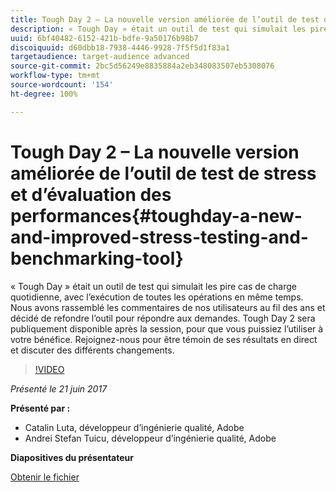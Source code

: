 ```yaml
---
title: Tough Day 2 – La nouvelle version améliorée de l’outil de test de stress et d’évaluation des performances
description: « Tough Day » était un outil de test qui simulait les pire cas de charge quotidienne, avec l’exécution de toutes les opérations en même temps. Nous avons rassemblé les commentaires de nos utilisateurs au fil des ans et décidé de refondre l’outil pour répondre aux demandes.
uuid: 6bf40482-6152-421b-bdfe-9a50176b98b7
discoiquuid: d60dbb18-7938-4446-9928-7f5f5d1f83a1
targetaudience: target-audience advanced
source-git-commit: 2bc5d56249e8835884a2eb348083507eb5308076
workflow-type: tm+mt
source-wordcount: '154'
ht-degree: 100%

---
```



# Tough Day 2 – La nouvelle version améliorée de l’outil de test de stress et d’évaluation des performances{#toughday-a-new-and-improved-stress-testing-and-benchmarking-tool}

« Tough Day » était un outil de test qui simulait les pire cas de charge quotidienne, avec l’exécution de toutes les opérations en même temps. Nous avons rassemblé les commentaires de nos utilisateurs au fil des ans et décidé de refondre l’outil pour répondre aux demandes. Tough Day 2 sera publiquement disponible après la session, pour que vous puissiez l’utiliser à votre bénéfice. Rejoignez-nous pour être témoin de ses résultats en direct et discuter des différents changements.

>[!VIDEO](https://video.tv.adobe.com/v/18935/?quality=9)

*Présenté le 21 juin 2017*

**Présenté par :**

* Catalin Luta, développeur d’ingénierie qualité, Adobe
* Andrei Stefan Tuicu, développeur d’ingénierie qualité, Adobe

**Diapositives du présentateur**

[Obtenir le fichier](assets/aem-gems-toughday2.pdf)
<!--
[Get back to the Overview](https://helpx.adobe.com/experience-manager/kt/eseminars/gems/aem-index.html)
-->
